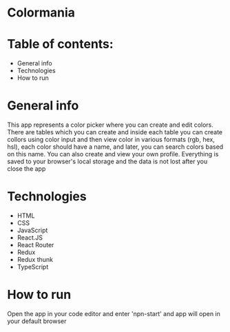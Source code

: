 # Colormania

# Table of contents: 
* General info
* Technologies
* How to run

# General info
This app represents a color picker where you can create and edit colors. There are tables which you can create  and inside each table you can create collors using color input and then view color in various formats (rgb, hex, hsl), each color should have a name, and later, you can search colors based on this name. You can also create and view your own profile. Everything is saved to your browser's local storage and the data is not lost after you close the app


# Technologies
* HTML
* CSS
* JavaScript
* React.JS
* React Router
* Redux
* Redux thunk
* TypeScript

# How to run
Open the app in your code editor and enter 'npn-start' and app will open in your default browser
